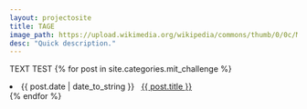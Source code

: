 ```yaml
---
layout: projectosite
title: TAGE
image_path: https://upload.wikimedia.org/wikipedia/commons/thumb/0/0c/MIT_logo.svg/2000px-MIT_logo.svg.png
desc: "Quick description."
---
```


TEXT TEST
{% for post in site.categories.mit_challenge %}
 <li><span>{{ post.date | date_to_string }}</span> &nbsp; <a href="{{ post.url }}">{{ post.title }}</a></li>
{% endfor %}

